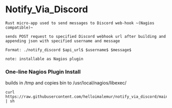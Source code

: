 # Notify_Via_Discord
    Rust micro-app used to send messages to Discord web-hook ~(Nagios compatible)~

    sends POST request to specified Discord webhook url after building and appending json with specified username and message 

    Format: ./notify_discord $api_url$ $username$ $message$

    note: installable as Nagios plugin

### One-line Nagios Plugin Install
builds in /tmp and copies bin to /usr/local/nagios/libexec/
```agsl
curl https://raw.githubusercontent.com/helloimalemur/notify_via_discord/main/src/install_as_nagios_plugin.sh | sh
```
